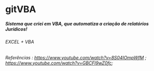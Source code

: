 # gitVBA
##### Sistema que criei em VBA, que automatiza a criação de relatórios Jurídicos! 
###### EXCEL + VBA
###### Referências : https://www.youtube.com/watch?v=8S04IOmpWfM ; https://www.youtube.com/watch?v=GBCFl9wZ0fc;
